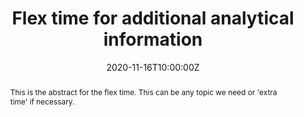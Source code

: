 ---
abstract: This is the abstract for the flex time.  This can be any topic we need or 'extra time' if necessary.
address:
  city: Richmond
  country: United States
  postcode: "23284"
  region: VA
  street: 1000 West Cary Street
all_day: false
date: "2020-11-16T10:00:00Z"
date_end: "2020-11-16T15:00:00Z"
event: Data Literacy Lecture on anything we want to expand into.
event_url: https://us02web.zoom.us/j/86289645889?pwd=YzVBZlhPYUwydE5pNWVhTFExSlA2Zz09
featured: false
location: Center for Environmental Studies
math: false
summary: Flex time for any additional stuff 
tags: []
keywords: ["models"]
title: Flex time for additional analytical information
url_code: "/code/flex.nb.html"
url_pdf: ""
url_slides: "/slides/flex.html"
url_video: "https://youtu.be/dQw4w9WgXcQ"
---